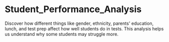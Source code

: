# Student_Performance_Analysis
Discover how different things like gender, ethnicity, parents' education, lunch, and test prep affect how well students do in tests. This analysis helps us understand why some students may struggle more.
